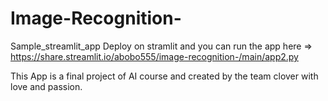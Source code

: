 # Image-Recognition-
Sample_streamlit_app
Deploy on stramlit and you can run the app here => https://share.streamlit.io/abobo555/image-recognition-/main/app2.py

This App is a final project of AI course and created by the team clover with love and passion.

